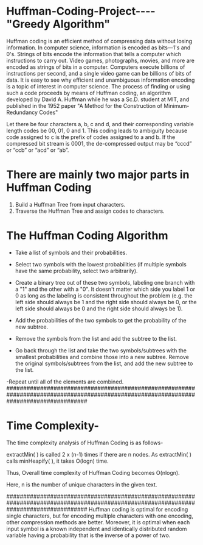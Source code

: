# Huffman-Coding-Project----"Greedy Algorithm"
Huffman coding is an efficient method of compressing data without losing information. In computer science, information is encoded as bits—1's and 0's. Strings of bits encode the information that tells a computer which instructions to carry out. Video games, photographs, movies, and more are encoded as strings of bits in a computer. Computers execute billions of instructions per second, and a single video game can be billions of bits of data. It is easy to see why efficient and unambiguous information encoding is a topic of interest in computer science.
The process of finding or using such a code proceeds by means of Huffman coding, an algorithm developed by David A. Huffman while he was a Sc.D. student at MIT, and published in the 1952 paper "A Method for the Construction of Minimum-Redundancy Codes"

Let there be four characters a, b, c and d, and their corresponding variable length codes be 00, 01, 0 and 1. This coding leads to ambiguity because code assigned to c is the prefix of codes assigned to a and b. If the compressed bit stream is 0001, the de-compressed output may be “cccd” or “ccb” or “acd” or “ab”.

# There are mainly two major parts in Huffman Coding
1) Build a Huffman Tree from input characters.
2) Traverse the Huffman Tree and assign codes to characters.

# The Huffman Coding Algorithm

- Take a list of symbols and their probabilities.

- Select two symbols with the lowest probabilities (if multiple symbols have the same probability, select two arbitrarily).

- Create a binary tree out of these two symbols, labeling one branch​ with a "1" and the other with a "0". It doesn't matter which side you label 1 or 0 as long as the labeling is consistent throughout the problem (e.g. the left side should always be 1 and the right side should always be 0, or the left side should always be 0 and the right side should always be 1).

- Add the probabilities of the two symbols to get the probability of the new subtree.

- Remove the symbols from the list and add the subtree to the list.

- Go back through the list and take the two symbols/subtrees with the smallest probabilities and combine those into a new subtree. Remove the original symbols/subtrees from the list, and add the new subtree to the list.

-Repeat until all of the elements are combined.
########################################################################################################################################
# Time Complexity-
The time complexity analysis of Huffman Coding is as follows-

extractMin( ) is called 2 x (n-1) times if there are n nodes.
As extractMin( ) calls minHeapify( ), it takes O(logn) time.
 
Thus, Overall time complexity of Huffman Coding becomes O(nlogn).

Here, n is the number of unique characters in the given text.

########################################################################################################################################
Huffman coding is optimal for encoding single characters, but for encoding multiple characters with one encoding, other compression methods are better. Moreover, it is optimal when each input symbol is a known independent and identically distributed random variable having a probability that is the inverse of a power of two.
